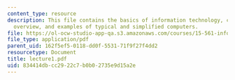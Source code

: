 ```yaml
---
content_type: resource
description: This file contains the basics of information technology, course objectives,
  overview, and examples of typical and simplified computers.
file: https://ol-ocw-studio-app-qa.s3.amazonaws.com/courses/15-561-information-technology-essentials-spring-2005/834414dbcc2922c7b0b02735e9d15a2e_lecture1.pdf
file_type: application/pdf
parent_uid: 162f5ef5-0118-dd0f-5531-71f9f27f4dd2
resourcetype: Document
title: lecture1.pdf
uid: 834414db-cc29-22c7-b0b0-2735e9d15a2e
---
```

